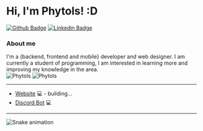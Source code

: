 # Hi, I'm Phytols! :D

[![Github Badge](https://img.shields.io/badge/-Github-000?style=flat-square&logo=Github&logoColor=white&link=https://github.com/devPhytols)](https://github.com/devPhytols)
[![Linkedin Badge](https://img.shields.io/badge/-LinkedIn-blue?style=flat-square&logo=Linkedin&logoColor=white&link=)](#)

### About me
I'm a {backend, frontend and mobile} developer and web designer.
I am currently a student of programming, I am interested in learning more and improving my knowledge in the area.
<br>
    <img src="https://github-readme-stats.vercel.app/api?username=devPhytols&show_icons=true&theme=dark" alt="Phytols" />
    <img src="https://github-readme-stats.vercel.app/api/top-langs/?username=devPhytols&theme=dark" alt="Phytols" />

<hr>

- [Website](https://phytols.tech/) 💻 - building...<br>
- [Discord Bot](https://kosamebot.club/) 💻

<hr>
 
![Snake animation](https://github.com/devPhytols/devPhytols/blob/output/github-contribution-grid-snake.svg)
